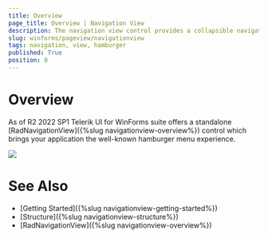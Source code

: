 ```yaml
---
title: Overview
page_title: Overview | Navigation View
description: The navigation view control provides a collapsible navigation pane that helps implement the hamburger menu pattern and automatically adapts the pane's display mode to different control sizes.
slug: winforms/pageview/navigationview
tags: navigation, view, hamburger
published: True
position: 0
---
```



# Overview 

As of R2 2022 SP1 Telerik UI for WinForms suite offers a standalone [RadNavigationView]({%slug navigationview-overview%}) control which brings your application the well-known hamburger menu experience. 
 
![](images/pageview-navigation-view-overview001.png)

# See Also
* [Getting Started]({%slug navigationview-getting-started%})
* [Structure]({%slug navigationview-structure%})
* [RadNavigationView]({%slug navigationview-overview%})

